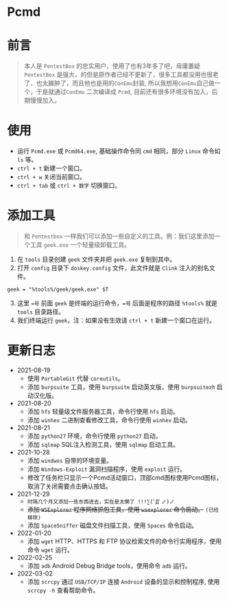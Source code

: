 # Pcmd
#  前言
 >本人是 `PentestBox` 的忠实用户，使用了也有3年多了吧，毋庸置疑 `PentestBox` 是强大，的但是原作者已经不更新了，很多工具都没用也很老了，也太臃肿了，而且他也是用的`ConEmu`封装, 所以我想用`ConEmu`自己做一个，于是就通过`ConEmu` 二次编译成 `Pcmd`, 目前还有很多环境没有加入，后期慢慢加入。

#  使用
- 运行 `Pcmd.exe` 或 `Pcmd64.exe`, 基础操作命令同 `cmd` 相同，部分 `Linux` 命令如 `ls` 等。
- `ctrl + t` 新建一个窗口。
- `ctrl + w` 关闭当前窗口。
- `ctrl + tab` 或 `ctrl + 数字` 切换窗口。

#  添加工具
> 和 `Pentestbox` 一样我们可以添加一些自定义的工具。例：我们这里添加一个工具 `geek.exe` 一个轻量级卸载工具。
1. 在 `tools` 目录创建 `geek` 文件夹并把 `geek.exe` 复制到其中。
2. 打开 `config` 目录下 `doskey.config` 文件，此文件就是 `Clink` 注入的别名文件。
```config
geek = "%tools%/geek/geek.exe" $T
```
3. 这里 `=号` 前面 `geek` 是终端的运行命令，`=号` 后面是程序的路径 `%tools%` 就是 `tools` 目录路径。
4. 我们终端运行 `geek`，注：如果没有生效请 `ctrl + t` 新建一个窗口在运行。

# 更新日志
- 2021-08-19
  -  使用 `PortableGit` 代替 `coreutils`。
  -  添加 `burpsuite` 工具，使用 `burpsuite` 启动英文版，使用 `burpsuitezh` 启动汉化版。
- 2021-08-20
  - 添加 `hfs` 轻量级文件服务器工具，命令行使用  `hfs` 启动。
  - 添加 `winhex` 二进制查看修改工具，命令行使用 `winhex` 启动。
- 2021-08-21
  - 添加 `python27` 环境，命令行使用 `python27` 启动。
  - 添加 `sqlmap` SQL注入检测工具，使用 `sqlmap` 启动工具。
- 2021-10-28
  - 添加 `windwos` 自带的环境变量。
  - 添加 `Windows-Exploit` 漏洞扫描程序，使用 `exploit` 运行。
  - 修改了任务栏只显示一个Pcmd活动窗口，顶部cmd图标使用Pcmd图标，取消了关闭需要点击确认按钮。
- 2021-12-29
  - `时隔几个月又添加一些东西进去，实在是太懒了 !!!∑(ﾟДﾟノ)ノ`
  - ~~添加 `WSExplorer` 程序网络抓包工具，使用 `wsexplorer` 命令启动。~~ `(已经移除)`
  - 添加 `SpaceSniffer` 磁盘文件扫描工具，使用 `Spaces` 命令启动。
- 2022-01-20
  - 添加 `wget` HTTP、HTTPS 和 FTP 协议检索文件的命令行实用程序，使用命令 `wget` 运行。
- 2022-02-25
  - 添加 `adb` Android Debug Bridge tools，使用命令 `adb` 运行。
- 2022-03-02
  - 添加 `scrcpy` 通过 `USB/TCP/IP` 连接 `Android` 设备的显示和控制程序, 使用 `scrcpy -h` 查看帮助命令。


